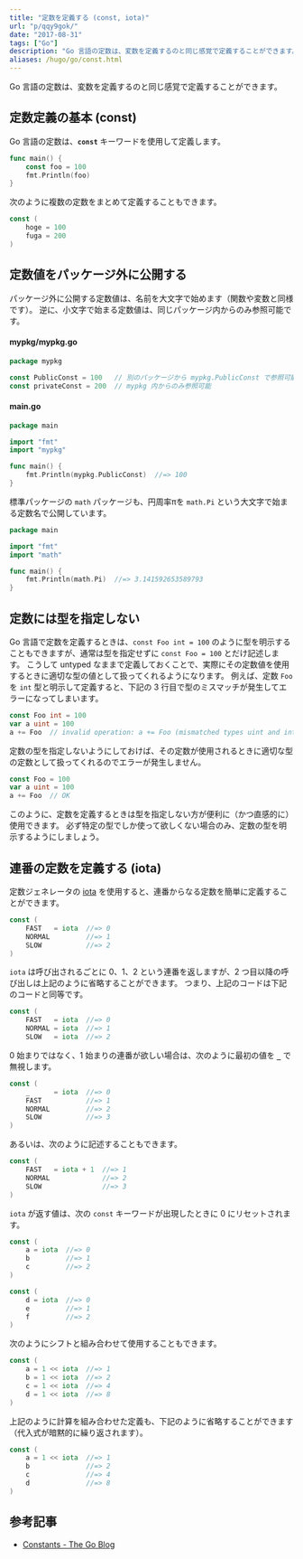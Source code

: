 ```yaml
---
title: "定数を定義する (const, iota)"
url: "p/qqy9gok/"
date: "2017-08-31"
tags: ["Go"]
description: "Go 言語の定数は、変数を定義するのと同じ感覚で定義することができます。"
aliases: /hugo/go/const.html
---
```


Go 言語の定数は、変数を定義するのと同じ感覚で定義することができます。

定数定義の基本 (const)
----

Go 言語の定数は、__`const`__ キーワードを使用して定義します。

```go
func main() {
	const foo = 100
	fmt.Println(foo)
}
```

次のように複数の定数をまとめて定義することもできます。

```go
const (
	hoge = 100
	fuga = 200
)
```


定数値をパッケージ外に公開する
----

パッケージ外に公開する定数値は、名前を大文字で始めます（関数や変数と同様です）。
逆に、小文字で始まる定数値は、同じパッケージ内からのみ参照可能です。

#### mypkg/mypkg.go

```go
package mypkg

const PublicConst = 100   // 別のパッケージから mypkg.PublicConst で参照可能
const privateConst = 200  // mypkg 内からのみ参照可能
```

#### main.go

```go
package main

import "fmt"
import "mypkg"

func main() {
	fmt.Println(mypkg.PublicConst)  //=> 100
}
```

標準パッケージの `math` パッケージも、円周率πを `math.Pi` という大文字で始まる定数名で公開しています。

```go
package main

import "fmt"
import "math"

func main() {
	fmt.Println(math.Pi)  //=> 3.141592653589793
}
```


定数には型を指定しない
----

Go 言語で定数を定義するときは、`const Foo int = 100` のように型を明示することもできますが、通常は型を指定せずに `const Foo = 100` とだけ記述します。
こうして untyped なままで定義しておくことで、実際にその定数値を使用するときに適切な型の値として扱ってくれるようになります。
例えば、定数 `Foo` を `int` 型と明示して定義すると、下記の 3 行目で型のミスマッチが発生してエラーになってしまいます。

```go
const Foo int = 100
var a uint = 100
a += Foo  // invalid operation: a += Foo (mismatched types uint and int)
```

定数の型を指定しないようにしておけば、その定数が使用されるときに適切な型の定数として扱ってくれるのでエラーが発生しません。

```go
const Foo = 100
var a uint = 100
a += Foo  // OK
```

このように、定数を定義するときは型を指定しない方が便利に（かつ直感的に）使用できます。
必ず特定の型でしか使って欲しくない場合のみ、定数の型を明示するようにしましょう。


連番の定数を定義する (iota)
----

定数ジェネレータの [iota](https://pkg.go.dev/builtin#iota) を使用すると、連番からなる定数を簡単に定義することができます。

```go
const (
	FAST   = iota  //=> 0
	NORMAL         //=> 1
	SLOW           //=> 2
)
```

`iota` は呼び出されるごとに 0、1、2 という連番を返しますが、2 つ目以降の呼び出しは上記のように省略することができます。
つまり、上記のコードは下記のコードと同等です。

```go
const (
	FAST   = iota  //=> 0
	NORMAL = iota  //=> 1
	SLOW   = iota  //=> 2
```

0 始まりではなく、1 始まりの連番が欲しい場合は、次のように最初の値を __`_`__ で無視します。

```go
const (
	_      = iota  //=> 0
	FAST           //=> 1
	NORMAL         //=> 2
	SLOW           //=> 3
)
```

あるいは、次のように記述することもできます。

```go
const (
	FAST   = iota + 1  //=> 1
	NORMAL             //=> 2
	SLOW               //=> 3
)
```

`iota` が返す値は、次の `const` キーワードが出現したときに 0 にリセットされます。

```go
const (
	a = iota  //=> 0
	b         //=> 1
	c         //=> 2
)

const (
	d = iota  //=> 0
	e         //=> 1
	f         //=> 2
)
```

次のようにシフトと組み合わせて使用することもできます。

```go
const (
	a = 1 << iota  //=> 1
	b = 1 << iota  //=> 2
	c = 1 << iota  //=> 4
	d = 1 << iota  //=> 8
)
```

上記のように計算を組み合わせた定義も、下記のように省略することができます（代入式が暗黙的に繰り返されます）。

```go
const (
	a = 1 << iota  //=> 1
	b              //=> 2
	c              //=> 4
	d              //=> 8
)
```


参考記事
----

* [Constants - The Go Blog](https://blog.golang.org/constants)


